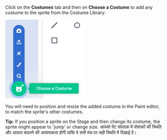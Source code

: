 Click on the **Costumes** tab and then on **Choose a Costume** to add any costume to the sprite from the Costume Library:

![The 'Choose a Costume' icon highlighted.](images/choose-a-costume.png)

You will need to position and resize the added costume in the Paint editor, to match the sprite's other costumes.

**Tip:** If you position a sprite on the Stage and then change its costume, the sprite might appear to 'jump' or change size. आपको पेंट संपादक में पोशाकों की स्थिति और आकार बदलने की आवश्यकता होगी ताकि वे सभी मंच पर सही स्थिति में दिखाई दें।

